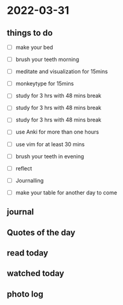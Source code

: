 # 2022-03-31

## things to do 

- [ ] make your bed
- [ ] brush your teeth morning
- [ ] meditate and visualization for 15mins
- [ ] monkeytype for 15mins


- [ ] study for 3 hrs with 48 mins break
- [ ] study for 3 hrs with 48 mins break
- [ ] study for 3 hrs with 48 mins break


- [ ] use Anki for more than one hours 
- [ ] use vim for at least 30 mins 


- [ ] brush your teeth in evening
- [ ] reflect
- [ ] Journalling
- [ ] make your table for another day to come 

## journal 

## Quotes of the day  

## read today 

## watched today 

## photo log


